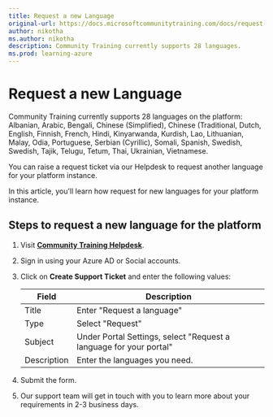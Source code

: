 ```yaml
---
title: Request a new Language
original-url: https://docs.microsoftcommunitytraining.com/docs/request-a-new-language
author: nikotha
ms.author: nikotha
description: Community Training currently supports 28 languages.
ms.prod: learning-azure
---
```


# Request a new Language

Community Training currently supports 28 languages on the platform:  Albanian, Arabic, Bengali, Chinese (Simplified), Chinese (Traditional, Dutch, English, Finnish, French, Hindi, Kinyarwanda, Kurdish, Lao, Lithuanian, Malay, Odia, Portuguese, Serbian (Cyrillic), Somali, Spanish, Swedish, Swedish, Tajik, Telugu, Tetum, Thai, Ukrainian, Vietnamese.

You can raise a request ticket via our Helpdesk to request another language for your platform instance.

In this article, you'll learn how request for new languages for your platform instance.

## Steps to request a new language for the platform

1. Visit [**Community Training Helpdesk**](https://go.microsoft.com/fwlink/?linkid=2104630/).

2. Sign in using your Azure AD or Social accounts.

3. Click on **Create Support Ticket** and enter the following values:

    |Field|Description|
    |---|---|
    |Title|Enter "Request a language"|
    |Type|Select "Request"|
    |Subject |Under Portal Settings, select "Request a language for your portal"|
    |Description|Enter the languages you need. |

4. Submit the form.

5. Our support team will get in touch with you to learn more about your requirements in 2-3 business days.
